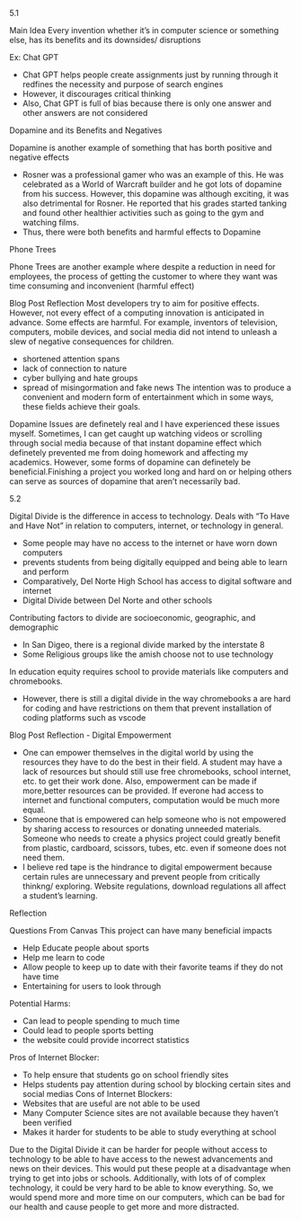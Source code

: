
5.1

Main Idea
Every invention whether it’s in computer science or something else, has its benefits and its downsides/ disruptions

Ex: Chat GPT
- Chat GPT helps people create assignments just by running through it
redfines the necessity and purpose of search engines
- However, it discourages critical thinking
- Also, Chat GPT is full of bias because there is only one answer and other answers are not considered

Dopamine and its Benefits and Negatives

Dopamine is another example of something that has borth positive and negative effects

- Rosner was a professional gamer who was an example of this. He was celebrated as a World of Warcraft builder and he got lots of dopamine from his success. However, this dopamine was although exciting, it was also detrimental for Rosner. He reported that his grades started tanking and found other healthier activities such as going to the gym and watching films.
- Thus, there were both benefits and harmful effects to Dopamine

Phone Trees

Phone Trees are another example where despite a reduction in need for employees, the process of getting the customer to where they want was time consuming and inconvenient (harmful effect)

Blog Post Reflection
Most developers try to aim for positive effects. However, not every effect of a computing innovation is anticipated in advance. Some effects are harmful. For example, inventors of television, computers, mobile devices, and social media did not intend to unleash a slew of negative consequences for children.
- shortened attention spans
- lack of connection to nature
- cyber bullying and hate groups
- spread of misingormation and fake news The intention was to produce a convenient and modern form of entertainment which in some ways, these fields achieve their goals.

Dopamine Issues are definetely real and I have experienced these issues myself. Sometimes, I can get caught up watching videos or scrolling through social media because of that instant dopamine effect which definetely prevented me from doing homework and affecting my academics. However, some forms of dopamine can definetely be beneficial.Finishing a project you worked long and hard on or helping others can serve as sources of dopamine that aren’t necessarily bad.

5.2 

Digital Divide is the difference in access to technology. Deals with “To Have and Have Not” in relation to computers, internet, or technology in general.

- Some people may have no access to the internet or have worn down computers
- prevents students from being digitally equipped and being able to learn and perform
- Comparatively, Del Norte High School has access to digital software and internet
- Digital Divide between Del Norte and other schools

Contributing factors to divide are socioeconomic, geographic, and demographic

- In San Digeo, there is a regional divide marked by the interstate 8
- Some Religious groups like the amish choose not to use technology

In education equity requires school to provide materials like computers and chromebooks.

- However, there is still a digital divide in the way chromebooks a are hard for coding and have restrictions on them that prevent installation of coding platforms such as vscode

Blog Post Reflection - Digital Empowerment

- One can empower themselves in the digital world by using the resources they have to do the best in their field. A student may have a lack of resources but should still use free chromebooks, school internet, etc. to get their work done. Also, empowerment can be made if more,better resources can be provided. If everone had access to internet and functional computers, computation would be much more equal.
- Someone that is empowered can help someone who is not empowered by sharing access to resources or donating unneeded materials. Someone who needs to create a physics project could greatly benefit from plastic, cardboard, scissors, tubes, etc. even if someone does not need them.
- I believe red tape is the hindrance to digital empowerment because certain rules are unnecessary and prevent people from critically thinkng/ exploring. Website regulations, download regulations all affect a student’s learning.

Reflection 

Questions From Canvas
This project can have many beneficial impacts 
- Help Educate people about sports
- Help me learn to code
- Allow people to keep up to date with their favorite teams if they do not have time
- Entertaining for users to look through

Potential Harms:
- Can lead to people spending to much time
- Could lead to people sports betting
- the website could provide incorrect statistics

Pros of Internet Blocker:
- To help ensure that students go on school friendly sites
- Helps students pay attention during school by blocking certain sites and social medias
Cons of Internet Blockers:
- Websites that are useful are not able to be used
- Many Computer Science sites are not available because they haven’t been verified
- Makes it harder for students to be able to study everything at school

Due to the Digital Divide it can be harder for people without access to technology to be able to have access to the newest advancements and news on their devices. This would put these people at a disadvantage when trying to get into jobs or schools. Additionally, with lots of of complex technology, it could be very hard to be able to know everything. So, we would spend more and more time on our computers, which can be bad for our health and cause people to get more and more distracted.
